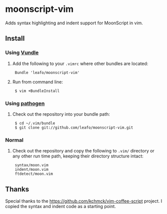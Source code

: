# moonscript-vim

Adds syntax highlighting and indent support for MoonScript in vim.

## Install

### Using [Vundle](https://github.com/gmarik/vundle)

1. Add the following to your `.vimrc` where other bundles are located:
       
		Bundle 'leafo/moonscript-vim'

2. Run from command line:

		$ vim +BundleInstall

### Using [pathogen](https://github.com/tpope/vim-pathogen)

1. Check out the repository into your bundle path:

        $ cd ~/.vim/bundle
        $ git clone git://github.com/leafo/moonscript-vim.git

### Normal

1. Check out the repository and copy the following to `.vim/` directory or any
   other run time path, keeping their directory structure intact:

		syntax/moon.vim
		indent/moon.vim
		ftdetect/moon.vim

## Thanks

Special thanks to the <https://github.com/kchmck/vim-coffee-script> project. I
copied the syntax and indent code as a starting point.